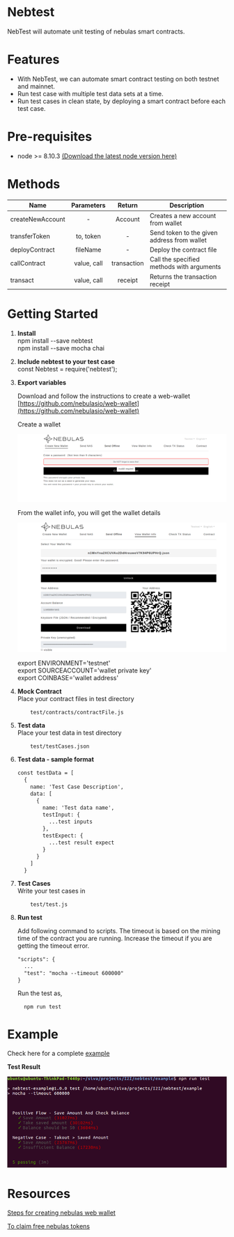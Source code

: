 # Nebtest

NebTest will automate unit testing of nebulas smart contracts.

# Features

* With NebTest, we can automate smart contract testing on both testnet and mainnet.
* Run test case with multiple test data sets at a time.
* Run test cases in clean state, by deploying a smart contract before each test case.

# Pre-requisites

* node >= 8.10.3 [(Download the latest node version here)](https://nodejs.org/en/download/)

# Methods

|   Name	|   Parameters	|  Return 	|  Description 	|
|---	|:----:|:----:|---	|
|   createNewAccount	|  - 	|  Account 	|   Creates a new account from wallet	|
|  transferToken 	|  to, token  |  -	|   Send token to the given address from wallet	|
|  deployContract 	|  fileName	|  - 	|  Deploy the contract file |
|  callContract 	|   value, call	|  transaction 	|  Call the specified methods with arguments 	|
|  transact 	|   value, call	|  receipt 	|  Returns the transaction receipt 	|

# Getting Started

1. **Install**  
  npm install --save nebtest  
  npm install --save mocha chai

2. **Include nebtest to your test case**  
  const Nebtest = require('nebtest');

3. **Export variables**  

    Download and follow the instructions to create a web-wallet [https://github.com/nebulasio/web-wallet](https://github.com/nebulasio/web-wallet)  

    Create a wallet  

    <img src="https://raw.githubusercontent.com/Ideas2IT/nebtest/master/screenshot/web-wallet.png" />

    From the wallet info, you will get the wallet details  

    <img src="https://raw.githubusercontent.com/Ideas2IT/nebtest/master/screenshot/wallet-info.png" />

    export ENVIRONMENT='testnet'  
    export SOURCEACCOUNT='wallet private key'  
    export COINBASE='wallet address'

4. **Mock Contract**  
    Place your contract files in test directory
    ```
        test/contracts/contractFile.js
    ```

5. **Test data**  
    Place your test data in test directory
    ```
        test/testCases.json
    ```

6. **Test data - sample format**
    ```
    const testData = [
      {
        name: 'Test Case Description',
        data: [
          {
            name: 'Test data name',
            testInput: {
              ...test inputs
            },
            testExpect: {
              ...test result expect
            }
          }
        ]
      }
    ```
7. **Test Cases**  
    Write your test cases in
    ```
        test/test.js
    ```

8. **Run test**

    Add following command to scripts. The timeout is based on the mining time of the contract you are running. Increase the timeout if you are getting the timeout error.

    ```
    "scripts": {
      ...
      "test": "mocha --timeout 600000"
    }
    ```
    Run the test as,

    ```
      npm run test
    ```

# Example

  Check here for a complete [example](https://github.com/Ideas2IT/nebtest/tree/master/example)

  **Test Result**  

  <img src="https://raw.githubusercontent.com/Ideas2IT/nebtest/master/screenshot/example.png" />
  
# Resources

  [Steps for creating nebulas web wallet](https://medium.com/nebulasio/creating-a-nas-wallet-9d01b5fa2df6)

  [To claim free nebulas tokens](https://testnet.nebulas.io/claim/https://testnet.nebulas.io/claim/)
